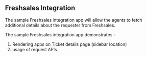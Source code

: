 ## Freshsales Integration

  The sample Freshsales integration app will allow the agents to fetch additional details about the requester from Freshsales.

  The sample Freshsales integration app demonstrates -

  1. Rendering apps on Ticket details page (sidebar location)
  2. usage of request APIs
